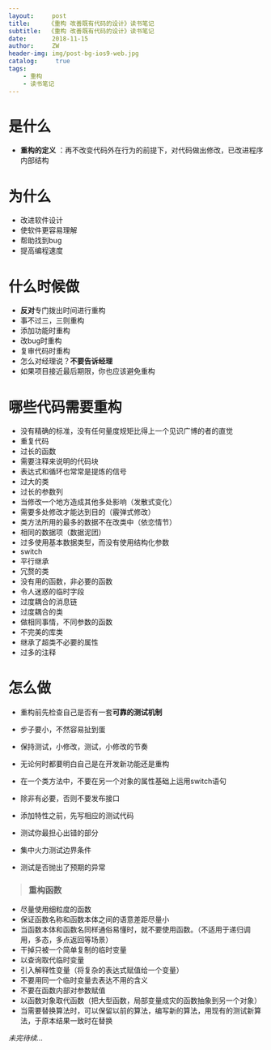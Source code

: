 ```yaml
---
layout:     post
title:     《重构 改善既有代码的设计》读书笔记
subtitle:  《重构 改善既有代码的设计》读书笔记
date:       2018-11-15
author:     ZW
header-img: img/post-bg-ios9-web.jpg
catalog: 	 true
tags:
    - 重构
    - 读书笔记
---
```


# 是什么
* **重构的定义** ：再不改变代码外在行为的前提下，对代码做出修改，已改进程序内部结构

# 为什么
* 改进软件设计
* 使软件更容易理解
* 帮助找到bug
* 提高编程速度

# 什么时候做
* **反对**专门拨出时间进行重构
* 事不过三，三则重构
* 添加功能时重构
* 改bug时重构
* 复审代码时重构
* 怎么对经理说？**不要告诉经理**
* 如果项目接近最后期限，你也应该避免重构

# 哪些代码需要重构
* 没有精确的标准，没有任何量度规矩比得上一个见识广博的者的直觉
* 重复代码
* 过长的函数
* 需要注释来说明的代码块
* 表达式和循环也常常是提炼的信号
* 过大的类
* 过长的参数列
* 当修改一个地方造成其他多处影响（发散式变化）
* 需要多处修改才能达到目的（霰弹式修改）
* 类方法所用的最多的数据不在改类中（依恋情节）
* 相同的数据项（数据泥团）
* 过多使用基本数据类型，而没有使用结构化参数
* switch
* 平行继承
* 冗赘的类
* 没有用的函数，非必要的函数
* 令人迷惑的临时字段
* 过度耦合的消息链
* 过度耦合的类
* 做相同事情，不同参数的函数
* 不完美的库类
* 继承了超类不必要的属性
* 过多的注释



# 怎么做

* 重构前先检查自己是否有一套**可靠的测试机制**

* 步子要小，不然容易扯到蛋

* 保持测试，小修改，测试，小修改的节奏

* 无论何时都要明白自己是在开发新功能还是重构

* 在一个类方法中，不要在另一个对象的属性基础上运用switch语句

* 除非有必要，否则不要发布接口

* 添加特性之前，先写相应的测试代码

* 测试你最担心出错的部分

* 集中火力测试边界条件

* 测试是否抛出了预期的异常

> ### 重构函数
* 尽量使用细粒度的函数
* 保证函数名称和函数本体之间的语意差距尽量小
* 当函数本体和函数名同样通俗易懂时，就不要使用函数。（不适用于递归调用，多态，多点返回等场景）
* 干掉只被一个简单复制的临时变量
* 以查询取代临时变量
* 引入解释性变量（将复杂的表达式赋值给一个变量）
* 不要用同一个临时变量去表达不用的含义
* 不要在函数内部对参数赋值
* 以函数对象取代函数（把大型函数，局部变量成灾的函数抽象到另一个对象）
* 当需要替换算法时，可以保留以前的算法，编写新的算法，用现有的测试新算法，于原本结果一致时在替换








_未完待续..._
